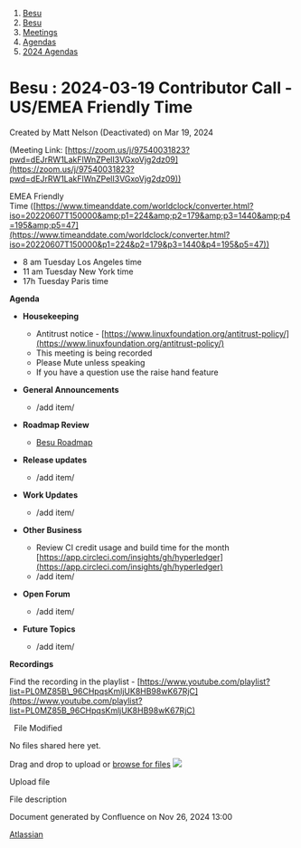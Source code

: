 1. [Besu](index.html)
2. [Besu](Besu_22151173.html)
3. [Meetings](Meetings_22153838.html)
4. [Agendas](Agendas_22153868.html)
5. [2024 Agendas](2024-Agendas_22156506.html)

# Besu : 2024-03-19 Contributor Call - US/EMEA Friendly Time

Created by Matt Nelson (Deactivated) on Mar 19, 2024

(Meeting Link: ⁨[https://zoom.us/j/97540031823?pwd=dEJrRW1LakFlWnZPelI3VGxoVjg2dz09](https://zoom.us/j/97540031823?pwd=dEJrRW1LakFlWnZPelI3VGxoVjg2dz09))

EMEA Friendly Time ([https://www.timeanddate.com/worldclock/converter.html?iso=20220607T150000&amp;p1=224&amp;p2=179&amp;p3=1440&amp;p4=195&amp;p5=47](https://www.timeanddate.com/worldclock/converter.html?iso=20220607T150000&p1=224&p2=179&p3=1440&p4=195&p5=47))

- 8 am Tuesday Los Angeles time
- 11 am Tuesday New York time
- 17h Tuesday Paris time

**Agenda**

- **Housekeeping**
  
  - Antitrust notice - [https://www.linuxfoundation.org/antitrust-policy/](https://www.linuxfoundation.org/antitrust-policy/)
  - This meeting is being recorded
  - Please Mute unless speaking
  - If you have a question use the raise hand feature
- **General Announcements**
  
  - /add item/
- **Roadmap Review** 
  
  - [Besu Roadmap](https://lf-hyperledger.atlassian.net/wiki/display/BESU/Roadmap)
- **Release updates**
  
  - /add item/
- **Work Updates**
  
  - /add item/
- **Other Business**
  
  - Review CI credit usage and build time for the month [https://app.circleci.com/insights/gh/hyperledger](https://app.circleci.com/insights/gh/hyperledger)
  - /add item/
- **Open Forum**
  
  - /add item/
- **Future Topics**
  
  - /add item/

**Recordings**

Find the recording in the playlist - [https://www.youtube.com/playlist?list=PL0MZ85B\_96CHpqsKmljUK8HB98wK67RjC](https://www.youtube.com/playlist?list=PL0MZ85B_96CHpqsKmljUK8HB98wK67RjC)

  File Modified

No files shared here yet.

Drag and drop to upload or [browse for files]() ![](images/icons/wait.gif)

Upload file

File description

Document generated by Confluence on Nov 26, 2024 13:00

[Atlassian](http://www.atlassian.com/)
